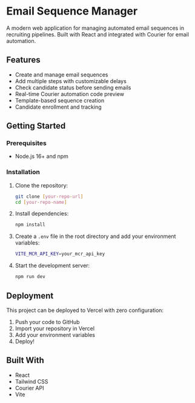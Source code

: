 # Email Sequence Manager

A modern web application for managing automated email sequences in recruiting pipelines. Built with React and integrated with Courier for email automation.

## Features

- Create and manage email sequences
- Add multiple steps with customizable delays
- Check candidate status before sending emails
- Real-time Courier automation code preview
- Template-based sequence creation
- Candidate enrollment and tracking

## Getting Started

### Prerequisites

- Node.js 16+ and npm

### Installation

1. Clone the repository:
   ```bash
   git clone [your-repo-url]
   cd [your-repo-name]
   ```

2. Install dependencies:
   ```bash
   npm install
   ```

3. Create a `.env` file in the root directory and add your environment variables:
   ```bash
   VITE_MCR_API_KEY=your_mcr_api_key
   ```

4. Start the development server:
   ```bash
   npm run dev
   ```

## Deployment

This project can be deployed to Vercel with zero configuration:

1. Push your code to GitHub
2. Import your repository in Vercel
3. Add your environment variables
4. Deploy!

## Built With

- React
- Tailwind CSS
- Courier API
- Vite
